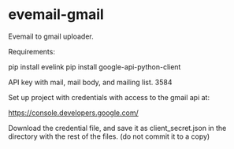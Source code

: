 # evemail-gmail
Evemail to gmail uploader.



Requirements:

pip install evelink
pip install google-api-python-client


API key with mail, mail body, and mailing list. 3584


Set up project with credentials with access to the gmail api at:

https://console.developers.google.com/

Download the credential file, and save it as client_secret.json in the directory with the rest of the files. (do not commit it to a copy)
